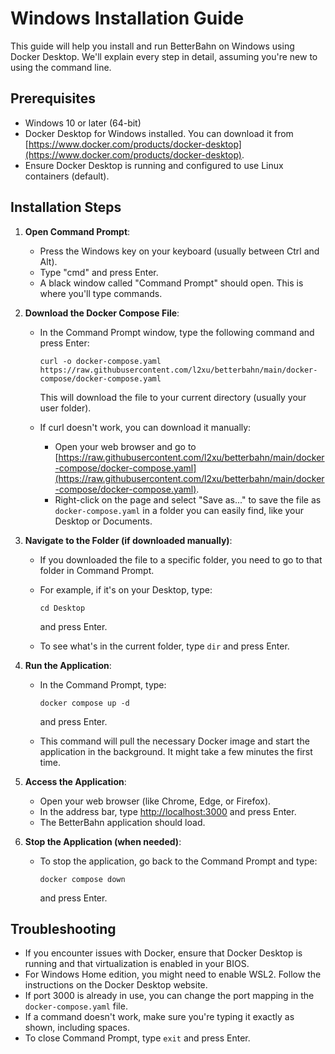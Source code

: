 # Windows Installation Guide

This guide will help you install and run BetterBahn on Windows using Docker Desktop. We'll explain every step in detail, assuming you're new to using the command line.

## Prerequisites

- Windows 10 or later (64-bit)
- Docker Desktop for Windows installed. You can download it from [https://www.docker.com/products/docker-desktop](https://www.docker.com/products/docker-desktop).
- Ensure Docker Desktop is running and configured to use Linux containers (default).

## Installation Steps

1. **Open Command Prompt**:
   - Press the Windows key on your keyboard (usually between Ctrl and Alt).
   - Type "cmd" and press Enter.
   - A black window called "Command Prompt" should open. This is where you'll type commands.

2. **Download the Docker Compose File**:
   - In the Command Prompt window, type the following command and press Enter:

     ```shell
     curl -o docker-compose.yaml https://raw.githubusercontent.com/l2xu/betterbahn/main/docker-compose/docker-compose.yaml
     ```

     This will download the file to your current directory (usually your user folder).

   - If curl doesn't work, you can download it manually:
     - Open your web browser and go to [https://raw.githubusercontent.com/l2xu/betterbahn/main/docker-compose/docker-compose.yaml](https://raw.githubusercontent.com/l2xu/betterbahn/main/docker-compose/docker-compose.yaml).
     - Right-click on the page and select "Save as..." to save the file as `docker-compose.yaml` in a folder you can easily find, like your Desktop or Documents.

3. **Navigate to the Folder (if downloaded manually)**:
   - If you downloaded the file to a specific folder, you need to go to that folder in Command Prompt.
   - For example, if it's on your Desktop, type:

     ```shell
     cd Desktop
     ```

     and press Enter.

   - To see what's in the current folder, type `dir` and press Enter.

4. **Run the Application**:
   - In the Command Prompt, type:

     ```shell
     docker compose up -d
     ```

     and press Enter.

   - This command will pull the necessary Docker image and start the application in the background. It might take a few minutes the first time.

5. **Access the Application**:
   - Open your web browser (like Chrome, Edge, or Firefox).
   - In the address bar, type [http://localhost:3000](http://localhost:3000) and press Enter.
   - The BetterBahn application should load.

6. **Stop the Application (when needed)**:
   - To stop the application, go back to the Command Prompt and type:

     ```shell
     docker compose down
     ```

     and press Enter.

## Troubleshooting

- If you encounter issues with Docker, ensure that Docker Desktop is running and that virtualization is enabled in your BIOS.
- For Windows Home edition, you might need to enable WSL2. Follow the instructions on the Docker Desktop website.
- If port 3000 is already in use, you can change the port mapping in the `docker-compose.yaml` file.
- If a command doesn't work, make sure you're typing it exactly as shown, including spaces.
- To close Command Prompt, type `exit` and press Enter.
